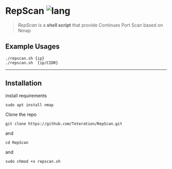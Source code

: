 
# RepScan ![lang](https://img.shields.io/badge/Bash-Script-yellow)
>*RepScan* is a **shell script** that provide Continues Port Scan based on Nmap

## Example Usages
```
./repscan.sh {ip}
./repscan.sh  {ip/CIDR}

```
---

## Installation
install requirements
```
sudo apt install nmap
```
Clone the repo
```
git clone https://github.com/Teteration/RepScan.git
```
and
```
cd RepScan
```
and
```
sudo chmod +x repscan.sh
```
